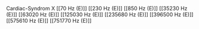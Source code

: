 Cardiac-Syndrom X
[[70 Hz (E)]]
[[230 Hz (E)]]
[[850 Hz (E)]]
[[35230 Hz (E)]]
[[63020 Hz (E)]]
[[125030 Hz (E)]]
[[235680 Hz (E)]]
[[396500 Hz (E)]]
[[575610 Hz (E)]]
[[751770 Hz (E)]]